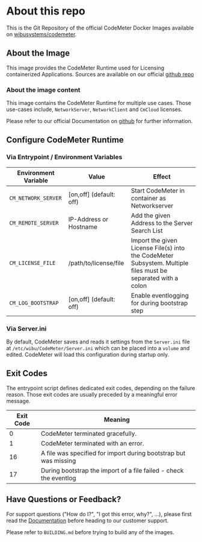 # About this repo

This is the Git Repository of the official CodeMeter Docker Images available on [wibusystems/codemeter](https://hub.docker.com/r/wibusystems/codemeter).

## About the Image

This image provides the CodeMeter Runtime used for Licensing containerized Applications. Sources are available on our official [github repo](https://github.com/wibu-systems/docker-codemeter)

### About the image content

This image contains the CodeMeter Runtime for multiple use cases. Those use-cases include, `NetworkServer`, `NetworkClient` and `CmCloud` licenses.

Please refer to our official Documentation on [github](https://github.com/wibu-systems/docker-codemeter) for further information.

## Configure CodeMeter Runtime

### Via Entrypoint / Environment Variables

| Environment Variable | Value                   | Effect                                                                                                       |
|----------------------|-------------------------|--------------------------------------------------------------------------------------------------------------|
| `CM_NETWORK_SERVER`  | [on,off] (default: off) | Start CodeMeter in container as Networkserver                                                                |
| `CM_REMOTE_SERVER`   | IP-Address or Hostname  | Add the given Address to the Server Search List                                                              |
| `CM_LICENSE_FILE`    | /path/to/license/file   | Import the given License File(s) into the CodeMeter Subsystem. Multiple files must be separated with a colon |
| `CM_LOG_BOOTSTRAP`   | [on,off] (default: off) | Enable eventlogging for during bootstrap step                                                                |

### Via Server.ini

By default, CodeMeter saves and reads it settings from the `Server.ini` file at `/etc/wibu/CodeMeter/Server.ini` which can be placed into a `volume` and edited.
CodeMeter will load this configuration during startup only.

## Exit Codes

The entrypoint script defines dedicated exit codes, depending on the failure reason.
Those exit codes are usually preceded by a meaningful error message.

| Exit Code | Meaning                                                           |
|-----------|-------------------------------------------------------------------|
| 0         | CodeMeter terminated gracefully.                                  |
| 1         | CodeMeter terminated with an error.                               |
| 16        | A file was specified for import during bootstrap but was missing  |
| 17        | During bootstrap the import of a file failed - check the eventlog |

## Have Questions or Feedback?

For support questions ("How do I?", "I got this error, why?", ...), please first read the [Documentation](https://www.wibu.com/support/manuals-guides.html) before heading to our customer support.  

Please refer to `BUILDING.md` before trying to build any of the images.
